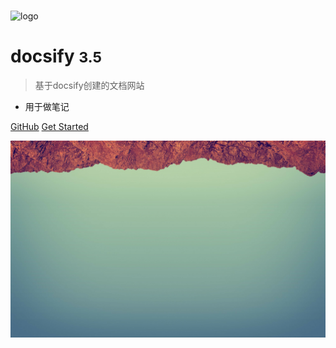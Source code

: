 <!-- _coverpage.md -->

# 

<!-- _coverpage.md -->

![logo](https://docsify.js.org/_media/icon.svg)

# docsify <small>3.5</small>

> 基于docsify创建的文档网站

- 用于做笔记

[GitHub](https://github.com/docsifyjs/docsify/)
[Get Started](#docsify)

![](assets/bg.png)
